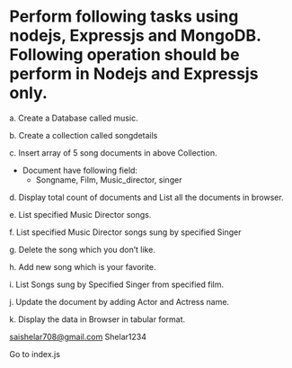 # Perform following tasks using nodejs, Expressjs and MongoDB. Following operation should be perform in Nodejs and Expressjs only. 

a. Create a Database called music.

b. Create a collection called songdetails

c. Insert array of 5 song documents in above Collection. 
  - Document have following field: 
    - Songname, Film, Music_director, singer

d. Display total count of documents and List all the documents in browser.

e. List specified Music Director songs.

f. List specified Music Director songs sung by specified Singer

g. Delete the song which you don’t like. 

h. Add new song which is your favorite.

i. List Songs sung by Specified Singer from specified film.

j. Update the document by adding Actor and Actress name.

k. Display the data in Browser in tabular format.

saishelar708@gmail.com
Shelar1234


Go to index.js


